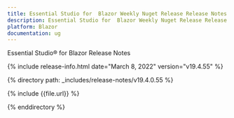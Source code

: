 ```yaml
---
title: Essential Studio for  Blazor Weekly Nuget Release Release Notes  
description: Essential Studio for  Blazor Weekly Nuget Release Release Notes  
platform: Blazor
documentation: ug
---
```


Essential Studio&reg; for  Blazor  Release Notes  

{% include release-info.html date="March 8, 2022"  version="v19.4.55" %} 

{% directory path: _includes/release-notes/v19.4.0.55 %}

{% include {{file.url}} %}

{% enddirectory %}